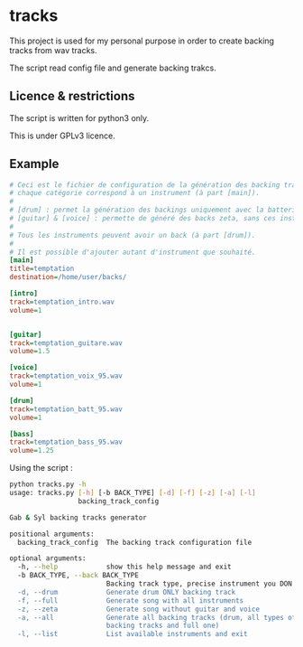 # tracks

This project is used for my personal purpose in order to create backing tracks from wav tracks.

The script read config file and generate backing trakcs.

## Licence & restrictions

The script is written for python3 only.

This is under GPLv3 licence.

## Example

```ini
# Ceci est le fichier de configuration de la génération des backing tracks
# chaque catégorie correspond à un instrument (à part [main]).
#
# [drum] : permet la génération des backings uniquement avec la batterie
# [guitar] & [voice] : permette de généré des backs zeta, sans ces instruments
#
# Tous les instruments peuvent avoir un back (à part [drum]).
#
# Il est possible d'ajouter autant d'instrument que souhaité.
[main]
title=temptation
destination=/home/user/backs/

[intro]
track=temptation_intro.wav
volume=1


[guitar]
track=temptation_guitare.wav
volume=1.5

[voice]
track=temptation_voix_95.wav
volume=1

[drum]
track=temptation_batt_95.wav
volume=1

[bass]
track=temptation_bass_95.wav
volume=1.25
```

Using the script :
```bash
python tracks.py -h
usage: tracks.py [-h] [-b BACK_TYPE] [-d] [-f] [-z] [-a] [-l]
                 backing_track_config

Gab & Syl backing tracks generator

positional arguments:
  backing_track_config  The backing track configuration file

optional arguments:
  -h, --help            show this help message and exit
  -b BACK_TYPE, --back BACK_TYPE
                        Backing track type, precise instrument you DON'T want.
  -d, --drum            Generate drum ONLY backing track
  -f, --full            Generate song with all instruments
  -z, --zeta            Generate song without guitar and voice
  -a, --all             Generate all backing tracks (drum, all types of
                        backing tracks and full one)
  -l, --list            List available instruments and exit
```
